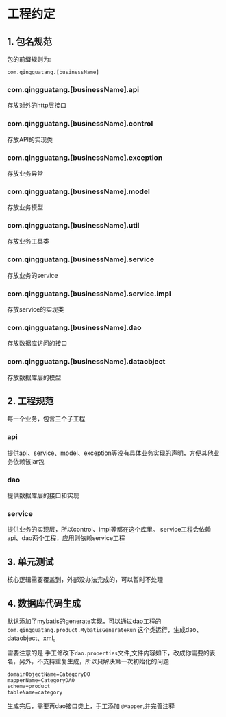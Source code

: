 
# 工程约定

##  1. 包名规范

包的前缀规则为:
```
com.qingguatang.[businessName]
```


### com.qingguatang.[businessName].api
存放对外的http层接口
### com.qingguatang.[businessName].control
存放API的实现类

### com.qingguatang.[businessName].exception
存放业务异常

### com.qingguatang.[businessName].model
存放业务模型

### com.qingguatang.[businessName].util
存放业务工具类

### com.qingguatang.[businessName].service
存放业务的service

### com.qingguatang.[businessName].service.impl
存放service的实现类

### com.qingguatang.[businessName].dao
存放数据库访问的接口

### com.qingguatang.[businessName].dataobject
存放数据库层的模型


## 2. 工程规范
每一个业务，包含三个子工程

### api
提供api、service、model、exception等没有具体业务实现的声明，方便其他业务依赖该jar包

### dao
提供数据库层的接口和实现

### service
提供业务的实现层，所以control、impl等都在这个库里。 service工程会依赖api、dao两个工程，应用则依赖service工程

## 3. 单元测试
核心逻辑需要覆盖到，外部没办法完成的，可以暂时不处理


## 4. 数据库代码生成
默认添加了mybatis的generate实现，可以通过dao工程的` com.qingguatang.product.MybatisGenerateRun ` 这个类运行，生成dao、dataobject、xml。

需要注意的是 手工修改下`dao.properties`文件,文件内容如下，改成你需要的表名，另外，不支持重复生成，所以只解决第一次初始化的问题

```
domainObjectName=CategoryDO
mapperName=CategoryDAO
schema=product
tableName=category
```


生成完后，需要再dao接口类上，手工添加 `@Mapper`,并完善注释

